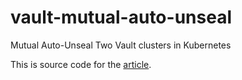 # vault-mutual-auto-unseal
Mutual Auto-Unseal Two Vault clusters in Kubernetes

This is source code for the [article](https://medium.com/@liejuntao001/mutual-auto-unseal-two-vault-clusters-in-kubernetes-465516da98f8).